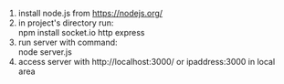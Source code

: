 1. install node.js from https://nodejs.org/
2. in project's directory run:  
   npm install socket.io http express
3. run server with command:  
   node server.js
4. access server with http://localhost:3000/ or ipaddress:3000 in local area
